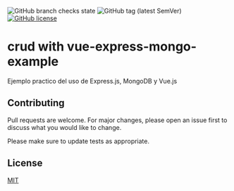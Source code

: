 ![GitHub branch checks state](https://img.shields.io/github/checks-status/juaniyyo/crud-express-mongo-example/main?style=flat-square)
![GitHub tag (latest SemVer)](https://img.shields.io/github/v/tag/juaniyyo/crud-express-mongo-example?style=flat-square)
[![GitHub license](https://img.shields.io/github/license/1024mbits/storage-link-route?style=flat-square)](https://github.com/1024mbits/storage-link-route/blob/main/LICENSE.md)
# crud with vue-express-mongo-example
Ejemplo practico del uso de Express.js, MongoDB y Vue.js

## Contributing
Pull requests are welcome. For major changes, please open an issue first to discuss what you would like to change.

Please make sure to update tests as appropriate.

## License
[MIT](./LICENSE.md)
